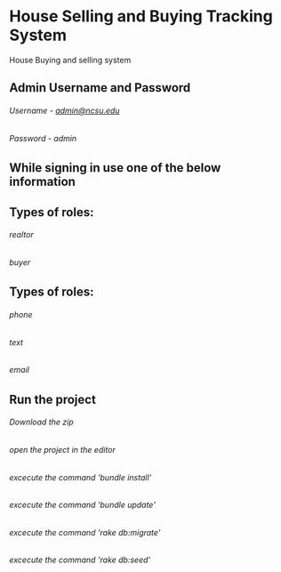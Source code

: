 # House Selling and Buying Tracking System

House Buying and selling system

## Admin Username and Password
###### Username - admin@ncsu.edu
###### Password - admin

## While signing in use one of the below information
## Types of roles:
###### realtor
###### buyer

## Types of roles:
###### phone
###### text
###### email

## Run the project

###### Download the zip
###### open the project in the editor
###### excecute the command 'bundle install'
###### excecute the command 'bundle update'
###### excecute the command 'rake db:migrate'
###### excecute the command 'rake db:seed'
